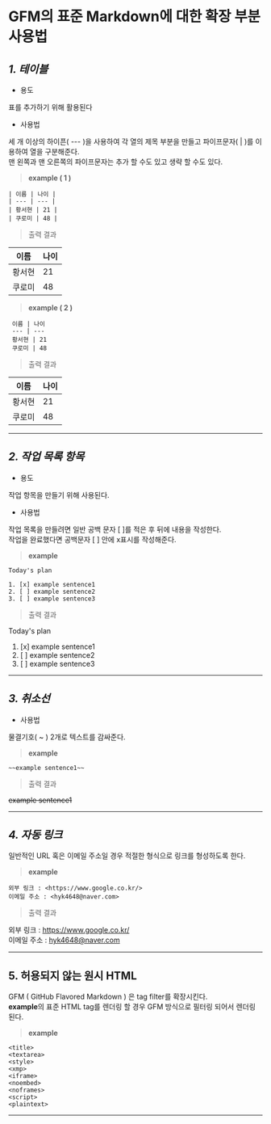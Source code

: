 # GFM의  표준 Markdown에 대한 확장 부분 사용법
## *1. 테이블*

 + 용도</br>

표를 추가하기 위해 활용된다


+ 사용법</br>

세 개 이상의 하이픈( --- )을 사용하여 각 열의 제목 부분을 만들고 파이프문자( | )를 이용하여 열을 구분해준다.</br>
맨 왼쪽과 맨 오른쪽의 파이프문자는 추가 할 수도 있고 생략 할 수도 있다.

> **example ( 1 )**</br>

    | 이름 | 나이 |
    | --- | --- |
    | 황서현 | 21 |
    | 쿠로미 | 48 |
    
> 출력 결과</br>

  | 이름 | 나이 |
  | --- | --- |
  | 황서현 | 21 |
  | 쿠로미 | 48 |
  
> **example ( 2 )**</br>

     이름 | 나이 
     --- | --- 
     황서현 | 21 
     쿠로미 | 48 
    
> 출력 결과</br>

   이름 | 나이 
   --- | --- 
   황서현 | 21 
   쿠로미 | 48 
   
   ___
  
  
  
## *2. 작업 목록 항목*

 + 용도</br>


 작업 항목을 만들기 위해 사용된다.




+ 사용법</br>

작업 목록을 만들려면 일반 공백 문자 [ ]를 적은 후 뒤에 내용을 작성한다.</br>
작업을 완료했다면 공백문자 [ ] 안에 x표시를 작성해준다.

>  **example**</br>

    Today's plan
    
    1. [x] example sentence1
    2. [ ] example sentence2
    3. [ ] example sentence3
    
> 출력 결과</br>


  Today's plan
  
   1. [x] example sentence1
   2. [ ] example sentence2
   3. [ ] example sentence3
 
 ___
 
  
## *3. 취소선*
+ 사용법</br>

물결기호( ~ ) 2개로 텍스트를 감싸준다.

>  **example**</br>

    ~~example sentence1~~
    
> 출력 결과</br>

 ~~example sentence1~~

___


## *4. 자동 링크*
일반적인 URL 혹은 이메일 주소일 경우 적절한 형식으로 링크를 형성하도록 한다.
>  **example**</br>

    외부 링크 : <https://www.google.co.kr/>
    이메일 주소 : <hyk4648@naver.com>
    
> 출력 결과</br>

외부 링크 : <https://www.google.co.kr/> </br>
이메일 주소 : <hyk4648@naver.com>

___


## 5. 허용되지 않는 원시 HTML
GFM ( GitHub Flavored Markdown ) 은 tag filter를 확장시킨다. </br>
**example**의 표준 HTML tag를 렌더링 할 경우 GFM 방식으로 필터링 되어서 렌더링 된다.

>  **example**</br>

    <title>
    <textarea>
    <style>
    <xmp>
    <iframe>
    <noembed>
    <noframes>
    <script>
    <plaintext>
    



___

